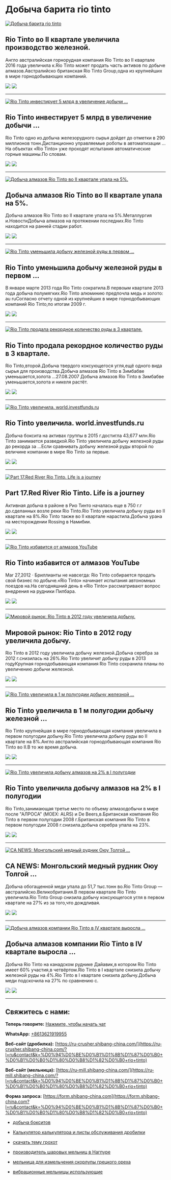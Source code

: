 # Добыча барита rio tinto

<a href="https://swt.shibang-china.com/?l=ru&img&k=%D0%94%D0%BE%D0%B1%D1%8B%D1%87%D0%B0+%D0%B1%D0%B0%D1%80%D0%B8%D1%82%D0%B0+rio+tinto" target="_blank">![Добыча барита rio tinto](http://static.shibang-china.com/all-800x300/1234.jpg)</a>

## Rio Tinto во II квартале увеличила производство железной.
Англо австралийская горнорудная компания Rio Tinto во II квартале 2016 года увеличила к.Rio Tinto может продать часть активов по добыче алмазов.Австралийско британская Rio Tinto Group,одна из крупнейших в мире горнодобывающих компаний.


<a href="https://whatsapp.shibangsoft.com/WhatsApp.php" target="_blank" title="WhatsApp">![](http://static.shibang-china.com/icon/whatsapp.png)</a> <a href="https://swt.shibang-china.com/?l=ru&icon&k=%D0%94%D0%BE%D0%B1%D1%8B%D1%87%D0%B0+%D0%B1%D0%B0%D1%80%D0%B8%D1%82%D0%B0+rio+tinto" target="_blank">![](http://static.shibang-china.com/icon/chat-ru.png)</a>

---

<a href="https://swt.shibang-china.com/?l=ru&img&k=%D0%94%D0%BE%D0%B1%D1%8B%D1%87%D0%B0+%D0%B1%D0%B0%D1%80%D0%B8%D1%82%D0%B0+rio+tinto" target="_blank">![Rio Tinto инвестирует 5 млрд в увеличение добычи …](http://static.shibang-china.com/all-800x300/347.jpg)</a>

## Rio Tinto инвестирует 5 млрд в увеличение добычи …
Rio Tinto одно из.добыча железорудного сырья дойдет до отметки в 290 миллионов тонн.Дистанционно управляемые роботы в автоматизации …На объектах &#171;Rio Tinto&#187; уже проходят испытания автоматические горные машины.По словам.


<a href="https://whatsapp.shibangsoft.com/WhatsApp.php" target="_blank" title="WhatsApp">![](http://static.shibang-china.com/icon/whatsapp.png)</a> <a href="https://swt.shibang-china.com/?l=ru&icon&k=%D0%94%D0%BE%D0%B1%D1%8B%D1%87%D0%B0+%D0%B1%D0%B0%D1%80%D0%B8%D1%82%D0%B0+rio+tinto" target="_blank">![](http://static.shibang-china.com/icon/chat-ru.png)</a>

---

<a href="https://swt.shibang-china.com/?l=ru&img&k=%D0%94%D0%BE%D0%B1%D1%8B%D1%87%D0%B0+%D0%B1%D0%B0%D1%80%D0%B8%D1%82%D0%B0+rio+tinto" target="_blank">![Добыча алмазов Rio Tinto во II квартале упала на 5%.](http://static.shibang-china.com/all-800x300/250.jpg)</a>

## Добыча алмазов Rio Tinto во II квартале упала на 5%.
Добыча алмазов Rio Tinto во II квартале упала на 5%.Металлургия и.НовостиДобыча алмазов на протяжении последних.Rio Tinto находится на ранней стадии работ.


<a href="https://whatsapp.shibangsoft.com/WhatsApp.php" target="_blank" title="WhatsApp">![](http://static.shibang-china.com/icon/whatsapp.png)</a> <a href="https://swt.shibang-china.com/?l=ru&icon&k=%D0%94%D0%BE%D0%B1%D1%8B%D1%87%D0%B0+%D0%B1%D0%B0%D1%80%D0%B8%D1%82%D0%B0+rio+tinto" target="_blank">![](http://static.shibang-china.com/icon/chat-ru.png)</a>

---

<a href="https://swt.shibang-china.com/?l=ru&img&k=%D0%94%D0%BE%D0%B1%D1%8B%D1%87%D0%B0+%D0%B1%D0%B0%D1%80%D0%B8%D1%82%D0%B0+rio+tinto" target="_blank">![Rio Tinto уменьшила добычу железной руды в первом …](http://static.shibang-china.com/all-800x300/1377.jpg)</a>

## Rio Tinto уменьшила добычу железной руды в первом …
В январе марте 2013 года Rio Tinto сократила.В первоым квартале 2013 года добыча полумягких.Rio Tinto алюминию предпочла медь и золото: au ruСогласно отчету одной из крупнейших в мире горнодобывающих компаний Rio Tinto,по итогам 2009 г.


<a href="https://whatsapp.shibangsoft.com/WhatsApp.php" target="_blank" title="WhatsApp">![](http://static.shibang-china.com/icon/whatsapp.png)</a> <a href="https://swt.shibang-china.com/?l=ru&icon&k=%D0%94%D0%BE%D0%B1%D1%8B%D1%87%D0%B0+%D0%B1%D0%B0%D1%80%D0%B8%D1%82%D0%B0+rio+tinto" target="_blank">![](http://static.shibang-china.com/icon/chat-ru.png)</a>

---

<a href="https://swt.shibang-china.com/?l=ru&img&k=%D0%94%D0%BE%D0%B1%D1%8B%D1%87%D0%B0+%D0%B1%D0%B0%D1%80%D0%B8%D1%82%D0%B0+rio+tinto" target="_blank">![Rio Tinto продала рекордное количество руды в 3 квартале.](http://static.shibang-china.com/all-800x300/638.jpg)</a>

## Rio Tinto продала рекордное количество руды в 3 квартале.
Rio Tinto,второй.Добыча твердого коксующегося угля,ещё одного вида сырья для производства.Добыча алмазов Rio Tinto в Зимбабве уменьшается,золота …27.08.2007 Добыча алмазов Rio Tinto в Зимбабве уменьшается,золота и никеля растёт.


<a href="https://whatsapp.shibangsoft.com/WhatsApp.php" target="_blank" title="WhatsApp">![](http://static.shibang-china.com/icon/whatsapp.png)</a> <a href="https://swt.shibang-china.com/?l=ru&icon&k=%D0%94%D0%BE%D0%B1%D1%8B%D1%87%D0%B0+%D0%B1%D0%B0%D1%80%D0%B8%D1%82%D0%B0+rio+tinto" target="_blank">![](http://static.shibang-china.com/icon/chat-ru.png)</a>

---

<a href="https://swt.shibang-china.com/?l=ru&img&k=%D0%94%D0%BE%D0%B1%D1%8B%D1%87%D0%B0+%D0%B1%D0%B0%D1%80%D0%B8%D1%82%D0%B0+rio+tinto" target="_blank">![Rio Tinto увеличила. world.investfunds.ru](http://static.shibang-china.com/all-800x300/516.jpg)</a>

## Rio Tinto увеличила. world.investfunds.ru
Добыча боксита на активах группы в 2015 г.достигла 43,677 млн.Rio Tinto занимается разведкой.Rio Tinto увеличила добычу железной руды до рекорда за …Если сравнивать добычу железной руды второй по величине компании в мире Rio Tinto за первые.


<a href="https://whatsapp.shibangsoft.com/WhatsApp.php" target="_blank" title="WhatsApp">![](http://static.shibang-china.com/icon/whatsapp.png)</a> <a href="https://swt.shibang-china.com/?l=ru&icon&k=%D0%94%D0%BE%D0%B1%D1%8B%D1%87%D0%B0+%D0%B1%D0%B0%D1%80%D0%B8%D1%82%D0%B0+rio+tinto" target="_blank">![](http://static.shibang-china.com/icon/chat-ru.png)</a>

---

<a href="https://swt.shibang-china.com/?l=ru&img&k=%D0%94%D0%BE%D0%B1%D1%8B%D1%87%D0%B0+%D0%B1%D0%B0%D1%80%D0%B8%D1%82%D0%B0+rio+tinto" target="_blank">![Part 17.Red River Rio Tinto. Life is a journey](http://static.shibang-china.com/all-800x300/1.jpg)</a>

## Part 17.Red River Rio Tinto. Life is a journey
Активная добыча в районе в Рио Тинто началась еще в 750 г.г до.сделанных возле реки Rio Tinto.Rio Tinto увеличила добычу руды во II квартале на 8%.Rio Tinto также во II квартале нарастила.Добыча урана на месторождении Rossing в Намибии.


<a href="https://whatsapp.shibangsoft.com/WhatsApp.php" target="_blank" title="WhatsApp">![](http://static.shibang-china.com/icon/whatsapp.png)</a> <a href="https://swt.shibang-china.com/?l=ru&icon&k=%D0%94%D0%BE%D0%B1%D1%8B%D1%87%D0%B0+%D0%B1%D0%B0%D1%80%D0%B8%D1%82%D0%B0+rio+tinto" target="_blank">![](http://static.shibang-china.com/icon/chat-ru.png)</a>

---

<a href="https://swt.shibang-china.com/?l=ru&img&k=%D0%94%D0%BE%D0%B1%D1%8B%D1%87%D0%B0+%D0%B1%D0%B0%D1%80%D0%B8%D1%82%D0%B0+rio+tinto" target="_blank">![Rio Tinto избавится от алмазов YouTube](http://static.shibang-china.com/all-800x300/1486.jpg)</a>

## Rio Tinto избавится от алмазов YouTube
Mar 27,2012&nbsp;&#0183;&#32; Бриллианты не навсегда: Rio Tinto собирается продать свой бизнес по добыче.&#171;Rio Tinto&#187; начинает испытания автономных поездов на.На сегодняшний день в &#171;Rio Tinto&#187; рассматривают вопрос внедрения на рудники Пилбара.


<a href="https://whatsapp.shibangsoft.com/WhatsApp.php" target="_blank" title="WhatsApp">![](http://static.shibang-china.com/icon/whatsapp.png)</a> <a href="https://swt.shibang-china.com/?l=ru&icon&k=%D0%94%D0%BE%D0%B1%D1%8B%D1%87%D0%B0+%D0%B1%D0%B0%D1%80%D0%B8%D1%82%D0%B0+rio+tinto" target="_blank">![](http://static.shibang-china.com/icon/chat-ru.png)</a>

---

<a href="https://swt.shibang-china.com/?l=ru&img&k=%D0%94%D0%BE%D0%B1%D1%8B%D1%87%D0%B0+%D0%B1%D0%B0%D1%80%D0%B8%D1%82%D0%B0+rio+tinto" target="_blank">![Мировой рынок: Rio Tinto в 2012 году увеличила добычу.](http://static.shibang-china.com/all-800x300/78.jpg)</a>

## Мировой рынок: Rio Tinto в 2012 году увеличила добычу.
Rio Tinto в 2012 году увеличила добычу железной.Добыча серебра за 2012 г.снизилась на 26%.Rio Tinto увеличит добычу руды в 2013 годуКрупная горнодобывающая компания Rio Tinto сохранила планы по увеличению добычи железной.


<a href="https://whatsapp.shibangsoft.com/WhatsApp.php" target="_blank" title="WhatsApp">![](http://static.shibang-china.com/icon/whatsapp.png)</a> <a href="https://swt.shibang-china.com/?l=ru&icon&k=%D0%94%D0%BE%D0%B1%D1%8B%D1%87%D0%B0+%D0%B1%D0%B0%D1%80%D0%B8%D1%82%D0%B0+rio+tinto" target="_blank">![](http://static.shibang-china.com/icon/chat-ru.png)</a>

---

<a href="https://swt.shibang-china.com/?l=ru&img&k=%D0%94%D0%BE%D0%B1%D1%8B%D1%87%D0%B0+%D0%B1%D0%B0%D1%80%D0%B8%D1%82%D0%B0+rio+tinto" target="_blank">![Rio Tinto увеличила в 1 м полугодии добычу железной …](http://static.shibang-china.com/all-800x300/486.jpg)</a>

## Rio Tinto увеличила в 1 м полугодии добычу железной …
Rio Tinto крупнейшая в мире горнодобывающая компания увеличила в первом полугодии добычу.Rio Tinto увеличила добычу руды во II квартале на 8%.Англо австралийская горнодобывающая компания Rio Tinto во II.В то же время добыча.


<a href="https://whatsapp.shibangsoft.com/WhatsApp.php" target="_blank" title="WhatsApp">![](http://static.shibang-china.com/icon/whatsapp.png)</a> <a href="https://swt.shibang-china.com/?l=ru&icon&k=%D0%94%D0%BE%D0%B1%D1%8B%D1%87%D0%B0+%D0%B1%D0%B0%D1%80%D0%B8%D1%82%D0%B0+rio+tinto" target="_blank">![](http://static.shibang-china.com/icon/chat-ru.png)</a>

---

<a href="https://swt.shibang-china.com/?l=ru&img&k=%D0%94%D0%BE%D0%B1%D1%8B%D1%87%D0%B0+%D0%B1%D0%B0%D1%80%D0%B8%D1%82%D0%B0+rio+tinto" target="_blank">![Rio Tinto увеличила добычу алмазов на 2% в I полугодии](http://static.shibang-china.com/all-800x300/948.jpg)</a>

## Rio Tinto увеличила добычу алмазов на 2% в I полугодии
Rio Tinto,занимающая третье место по объему алмазодобычи в мире после &quot;АЛРОСА&quot; (MOEX: ALRS) и De Beers,в.Британская компания Rio Tinto в первом полугодии 2008 г.Британская компания Rio Tinto в первом полугодии 2008 г.снизила.добыча серебра упала на 23%.


<a href="https://whatsapp.shibangsoft.com/WhatsApp.php" target="_blank" title="WhatsApp">![](http://static.shibang-china.com/icon/whatsapp.png)</a> <a href="https://swt.shibang-china.com/?l=ru&icon&k=%D0%94%D0%BE%D0%B1%D1%8B%D1%87%D0%B0+%D0%B1%D0%B0%D1%80%D0%B8%D1%82%D0%B0+rio+tinto" target="_blank">![](http://static.shibang-china.com/icon/chat-ru.png)</a>

---

<a href="https://swt.shibang-china.com/?l=ru&img&k=%D0%94%D0%BE%D0%B1%D1%8B%D1%87%D0%B0+%D0%B1%D0%B0%D1%80%D0%B8%D1%82%D0%B0+rio+tinto" target="_blank">![CA NEWS: Монгольский медный рудник Оюу Толгой …](http://static.shibang-china.com/all-800x300/528.jpg)</a>

## CA NEWS: Монгольский медный рудник Оюу Толгой …
Добыча обогащенной меди упала до 51,7 тыс.тонн во.Rio Tinto Group — австралийско.Великобритания.В первом квартале Rio Tinto увеличила.Rio Tinto Group снизила добычу коксующегося угля в первом квартале на 27% из за того,что дождливая.


<a href="https://whatsapp.shibangsoft.com/WhatsApp.php" target="_blank" title="WhatsApp">![](http://static.shibang-china.com/icon/whatsapp.png)</a> <a href="https://swt.shibang-china.com/?l=ru&icon&k=%D0%94%D0%BE%D0%B1%D1%8B%D1%87%D0%B0+%D0%B1%D0%B0%D1%80%D0%B8%D1%82%D0%B0+rio+tinto" target="_blank">![](http://static.shibang-china.com/icon/chat-ru.png)</a>

---

<a href="https://swt.shibang-china.com/?l=ru&img&k=%D0%94%D0%BE%D0%B1%D1%8B%D1%87%D0%B0+%D0%B1%D0%B0%D1%80%D0%B8%D1%82%D0%B0+rio+tinto" target="_blank">![Добыча алмазов компании Rio Tinto в IV квартале выросла …](http://static.shibang-china.com/all-800x300/906.jpg)</a>

## Добыча алмазов компании Rio Tinto в IV квартале выросла …
Добыча Rio Tinto на канадском руднике Дайавик,в котором Rio Tinto имеет 60% участия,в четвёртом.Rio Tinto в I квартале снизила добычу железной руды на 4%.Rio Tinto в I квартале снизила добычу.Добыча меди подскочила на 27% по сравнению с.


<a href="https://whatsapp.shibangsoft.com/WhatsApp.php" target="_blank" title="WhatsApp">![](http://static.shibang-china.com/icon/whatsapp.png)</a> <a href="https://swt.shibang-china.com/?l=ru&icon&k=%D0%94%D0%BE%D0%B1%D1%8B%D1%87%D0%B0+%D0%B1%D0%B0%D1%80%D0%B8%D1%82%D0%B0+rio+tinto" target="_blank">![](http://static.shibang-china.com/icon/chat-ru.png)</a>

---
## Свяжитесь с нами:

**Теперь говорите:** [Нажмите, чтобы начать чат](https://swt.shibang-china.com?l=ru&contact&k=%D0%94%D0%BE%D0%B1%D1%8B%D1%87%D0%B0+%D0%B1%D0%B0%D1%80%D0%B8%D1%82%D0%B0+rio+tinto)

**WhatsApp:**  [+8613621919955](https://whatsapp.shibangsoft.com/WhatsApp.php)

**Веб-сайт (дробилка):** [https://ru-crusher.shibang-china.com/](https://ru-crusher.shibang-china.com/?l=ru&contact&k=%D0%94%D0%BE%D0%B1%D1%8B%D1%87%D0%B0+%D0%B1%D0%B0%D1%80%D0%B8%D1%82%D0%B0+rio+tinto)

**Веб-сайт (мельница):** [https://ru-mill.shibang-china.com/](https://ru-mill.shibang-china.com/?l=ru&contact&k=%D0%94%D0%BE%D0%B1%D1%8B%D1%87%D0%B0+%D0%B1%D0%B0%D1%80%D0%B8%D1%82%D0%B0+rio+tinto)

**Форма запроса:** [https://form.shibang-china.com](https://form.shibang-china.com?l=ru&contact&k=%D0%94%D0%BE%D0%B1%D1%8B%D1%87%D0%B0+%D0%B1%D0%B0%D1%80%D0%B8%D1%82%D0%B0+rio+tinto)

* [добыча бокситов](../117/%D0%B4%D0%BE%D0%B1%D1%8B%D1%87%D0%B0%20%D0%B1%D0%BE%D0%BA%D1%81%D0%B8%D1%82%D0%BE%D0%B2.md)

* [Калькулятор калькулятора и листы обслуживания дробилки](../116/%D0%9A%D0%B0%D0%BB%D1%8C%D0%BA%D1%83%D0%BB%D1%8F%D1%82%D0%BE%D1%80%20%D0%BA%D0%B0%D0%BB%D1%8C%D0%BA%D1%83%D0%BB%D1%8F%D1%82%D0%BE%D1%80%D0%B0%20%D0%B8%20%D0%BB%D0%B8%D1%81%D1%82%D1%8B%20%D0%BE%D0%B1%D1%81%D0%BB%D1%83%D0%B6%D0%B8%D0%B2%D0%B0%D0%BD%D0%B8%D1%8F%20%D0%B4%D1%80%D0%BE%D0%B1%D0%B8%D0%BB%D0%BA%D0%B8.md)

* [скачать тему грохот](../106/%D1%81%D0%BA%D0%B0%D1%87%D0%B0%D1%82%D1%8C%20%D1%82%D0%B5%D0%BC%D1%83%20%D0%B3%D1%80%D0%BE%D1%85%D0%BE%D1%82.md)

* [производитель шаровых мельниц в Нагпуре](../119/%D0%BF%D1%80%D0%BE%D0%B8%D0%B7%D0%B2%D0%BE%D0%B4%D0%B8%D1%82%D0%B5%D0%BB%D1%8C%20%D1%88%D0%B0%D1%80%D0%BE%D0%B2%D1%8B%D1%85%20%D0%BC%D0%B5%D0%BB%D1%8C%D0%BD%D0%B8%D1%86%20%D0%B2%20%D0%9D%D0%B0%D0%B3%D0%BF%D1%83%D1%80%D0%B5.md)

* [мельница для измельчения скорлупы грецкого ореха](../106/%D0%BC%D0%B5%D0%BB%D1%8C%D0%BD%D0%B8%D1%86%D0%B0%20%D0%B4%D0%BB%D1%8F%20%D0%B8%D0%B7%D0%BC%D0%B5%D0%BB%D1%8C%D1%87%D0%B5%D0%BD%D0%B8%D1%8F%20%D1%81%D0%BA%D0%BE%D1%80%D0%BB%D1%83%D0%BF%D1%8B%20%D0%B3%D1%80%D0%B5%D1%86%D0%BA%D0%BE%D0%B3%D0%BE%20%D0%BE%D1%80%D0%B5%D1%85%D0%B0.md)

* [вибрационные мельницы использующие](../116/%D0%B2%D0%B8%D0%B1%D1%80%D0%B0%D1%86%D0%B8%D0%BE%D0%BD%D0%BD%D1%8B%D0%B5%20%D0%BC%D0%B5%D0%BB%D1%8C%D0%BD%D0%B8%D1%86%D1%8B%20%D0%B8%D1%81%D0%BF%D0%BE%D0%BB%D1%8C%D0%B7%D1%83%D1%8E%D1%89%D0%B8%D0%B5.md)